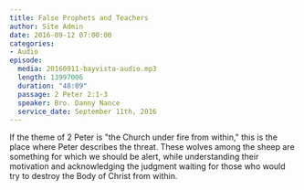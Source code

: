 ```yaml
---
title: False Prophets and Teachers
author: Site Admin
date: 2016-09-12 07:00:00
categories:
- Audio
episode:
  media: 20160911-bayvista-audio.mp3
  length: 13997006
  duration: "48:09"
  passage: 2 Peter 2:1-3
  speaker: Bro. Danny Nance
  service_date: September 11th, 2016
---
```

If the theme of 2 Peter is "the Church under fire from within," this is the place where Peter describes the threat. These wolves among the sheep are something for which we should be alert, while understanding their motivation and acknowledging the judgment waiting for those who would try to destroy the Body of Christ from within.